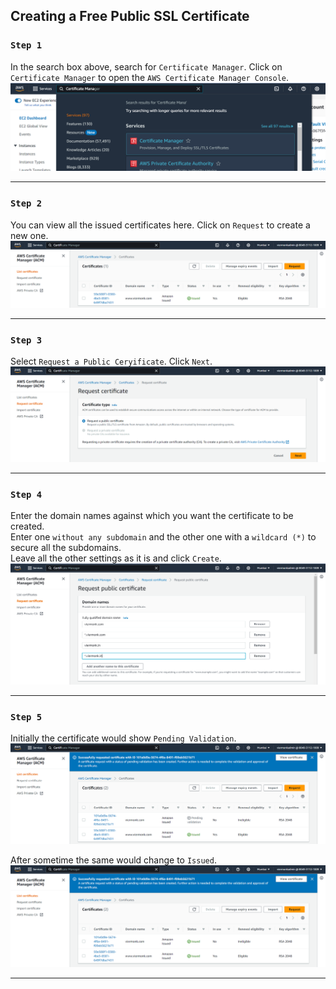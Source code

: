 ## Creating a Free Public SSL Certificate

### **`Step 1`**
In the search box above, search for `Certificate Manager`. Click on `Certificate Manager` to open the `AWS Certificate Manager Console`.
![Search Certificate Manager](./images/07.png)

---

### **`Step 2`**
You can view all the issued certificates here. Click on `Request` to create a new one.
![Search Certificate Manager](./images/08.png)

---

### **`Step 3`**
Select `Request a Public Ceryificate`. Click `Next`.
![Search Certificate Manager](./images/09.png)

---

### **`Step 4`**
Enter the domain names against which you want the certificate to be created. <br>
Enter one `without any subdomain` and the other one with a `wildcard (*)` to secure all the subdomains. <br>
Leave all the other settings as it is and click `Create`.
![Search Certificate Manager](./images/10.png)

---

### **`Step 5`**
Initially the certificate would show `Pending Validation`.
![Search Certificate Manager](./images/11.png)

After sometime the same would change to `Issued`.
![Search Certificate Manager](./images/12.png)

---